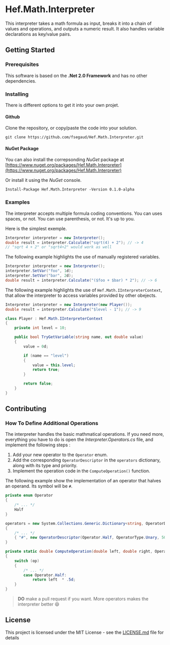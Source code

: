 # Hef.Math.Interpreter

This interpreter takes a math formula as input, breaks it into a chain of values and operations, and outputs a numeric result.
It also handles variable declarations as key/value pairs.

## Getting Started

### Prerequisites

This software is based on the **.Net 2.0 Framework** and has no other dependencies.

### Installing

There is different options to get it into your own projet.

#### Github

Clone the repository, or copy/paste the code into your solution.

```
git clone https://github.com/fsegaud/Hef.Math.Interpreter.git
```

#### NuGet Package

You can also install the correpsonding _NuGet_ package at [https://www.nuget.org/packages/Hef.Math.Interpreter](https://www.nuget.org/packages/Hef.Math.Interpreter)

Or install it using the _NuGet_ console.

```
Install-Package Hef.Math.Interpreter -Version 0.1.0-alpha 
```

### Examples

The interpreter accepts multiple formula coding conventions. You can uses spaces, or not. You can use parenthesis, or not. It's up to you.

Here is the simplest exemple.

```csharp
Interpreter interpreter = new Interpreter();
double result = interpreter.Calculate("sqrt(4) + 2"); // -> 4
// "sqrt 4 + 2" or "sqrt4+2" would work as well
```

The following example highlights the use of manually registered variables.

```csharp
Interpreter interpreter = new Interpreter();
interpreter.SetVar("foo", 1d);
interpreter.SetVar("bar", 2d);
double result = interpreter.Calculate("($foo + $bar) * 2"); // -> 6
```

The following example highlights the use of `Hef.Math.IInterpreterContext`, that allow the interpreter to access variables provided by other obejects.

```csharp
Interpreter interpreter = new Interpreter(new Player());
double result = interpreter.Calculate("$level - 1"); // -> 9

class Player : Hef.Math.IInterpreterContext
{
    private int level = 10;

    public bool TryGetVariable(string name, out double value)
    {
        value = 0d;

        if (name == "level")
        {
            value = this.level;
            return true;
        }

        return false;
    }
}
```

## Contributing

### How To Define Additional Operations

The interpreter handles the basic mathmatical operations. If you need more, everything you have to do is open the _Interpreter.Operators.cs_ file, and implement the following steps :

1. Add your new operator to the `Operator` enum.
2. Add the corresponding `OperatorDescriptor` in the `operators` dictionary, along with its type and priority.
3. Implement the operation code in the `ComputeOperation()` function.
 
The following example show the implementation of an operator that halves an operand. Its symbol will be `#`.

```csharp
private enum Operator
{
    /* ... */
    Half
}

operators = new System.Collections.Generic.Dictionary<string, OperatorDescriptor>
{
    /* ... */
    { "#", new OperatorDescriptor(Operator.Half, OperatorType.Unary, 50) }
}

private static double ComputeOperation(double left, double right, Operator op)
{
    switch (op)
    {
        /* ... */
        case Operator.Half:
            return left  * .5d;
    }
}
```

> **DO** make a pull request if you want. More operators makes the interpreter better :smile:

## License

This project is licensed under the MIT License - see the [LICENSE.md](https://github.com/fsegaud/Hef.Math.Interpreter/blob/master/LICENSE.md) file for details
